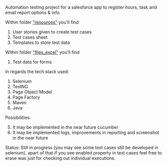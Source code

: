 Automation testing project for a salesforce app to register hours, task and email report options & info.

Within folder ["resources"](https://github.com/ferreiracamilo/hrsNtaskRegistrySalesforceAutomationTesting/tree/master/AutoTestingSalesforceWSRBuilderApp/resources) you'll find
1. User stories given to create test cases
2. Test cases sheet
3. Templates to store test data

Within folder ["files_excel"](https://github.com/ferreiracamilo/hrsNtaskRegistrySalesforceAutomationTesting/tree/master/AutoTestingSalesforceWSRBuilderApp/files_excel) you'll find
1. Test data for forms

In regards the tech stack used:
1. Selenium
2. TestNG
3. Page Object Model
4. Page Factory
5. Maven
6. Java

Possibilities:

5. It may be implemented in the near future cucumber
6. It may be implemented logs, improvements in reporting and screenshot in the near future

Status:
Still in progress (you may see some test cases still be developed in selenium), apart of that if you see enabled property in test cases feel free to erase was just for checking out individual executions.
